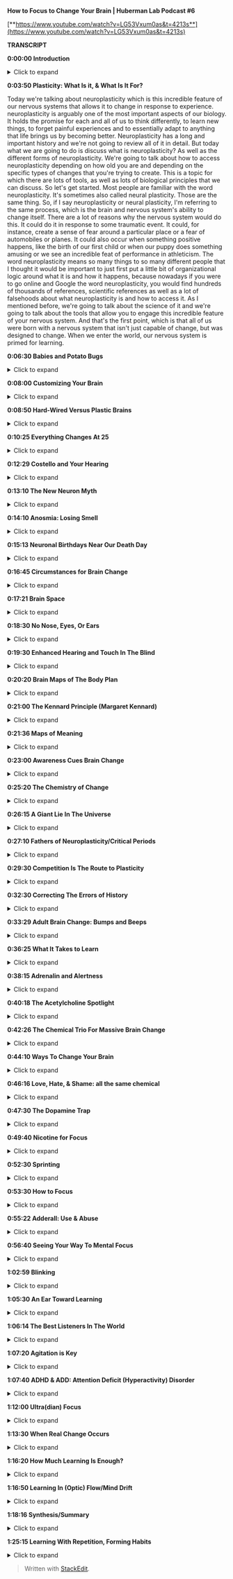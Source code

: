 ﻿**How to Focus to Change Your Brain | Huberman Lab Podcast #6**

[**https://www.youtube.com/watch?v=LG53Vxum0as&t=4213s**](https://www.youtube.com/watch?v=LG53Vxum0as&t=4213s)

**TRANSCRIPT**

**0:00:00  Introduction**
<details>
  <summary>Click to expand</summary>
Welcome to the Huberman Lab Podcast where we discuss science and science-based tools for everyday life. [upbeat music] My name is Andrew Huberman and I'm a professor of Neurobiology and Ophthalmology at Stanford school of medicine. This podcast is separate from my teaching and research roles at Stanford. It is however, part of my desire and effort to bring zero cost to consumer information about science and science related tools to the general public. In keeping with that theme. I want to thank the first sponsor of today's podcast.

Our first sponsor is InsideTracker. InsideTracker is a personalized nutrition platform that analyzes blood factors and DNA related factors that helps you develop a personalized health plan. Many important factors related to our health and wellbeing can only be measured by a blood sample and by a DNA sample. I've been getting my blood work done for many years now. And I use InsideTracker because InsideTracker makes it very easy to not only get the blood work done, someone can come to your house or you can go to a clinic for instance but also to interpret the data that you get. Oftentimes when we get blood work done there are all these numbers and all these levels of different hormones and metabolic factors and so forth. But one doesn't know what to do with that information InsideTracker has a terrific dashboard platform where you go online and it makes analyzing all that easy. And it also provides some very simple and straightforward directives in terms of exercise, nutrition and other lifestyle factors that can help guide your health and improve your health. If you'd like to try InsideTracker, you can go to insidetracker.com/huberman and use the code "Huberman" at checkout to get 25% off your order.

Today's episode is also brought to us by Headspace. Headspace is a meditation app that makes meditating easy. I've been meditating on and off for about three decades now. And typically it's been more off than on. I think like a lot of people I find it hard to stick with a meditation practice. A few years ago, I started using the Headspace app. And when I did that, I found that I was meditating really consistently. First of all, the meditations in Headspace are backed by quality scientific peer reviewed studies. Second of all the meditations allow the meditation to be kind of easy and fun to access. I started first using them when I would travel because on JetBlue flights, which was the airline I was using the meditations are offered as an alternative to watching a TV or a movie. And I found that I would arrive feeling much more refreshed than had I just sort of zoned out on the TV the whole time, or even if I had slept. And I'll continue to use Headspace regularly pretty much every day for a short meditation. And I personally derive tremendous benefits from it. If you'd like to try Headspace you can go to headspace.com/specialoffer and they'll give you one month of all the meditations that they have available completely free. That's the best offer available right now from Headspace. So you can go to headspace.com/specialoffer and you'll get one month completely free all the meditations they have.

The third sponsor of today's podcast is Madefor. Madefor as a behavioral science company that is a subscription model in which you engage in specific activities each month for 10 months in order to bring about positive behavioral change and growth mindset. The company was founded by former Navy seal Patrick Dossett as well as Toms founder Blake Mycoskie. I'm the lead advisor of the scientific advisory board at Madefor and some of the other members of the advisory board include the head of the chronobiology unit at the national institute of health as well as psychiatrists from Harvard, UC Irvine and many other individuals who are serious about science and helped develop the Madefor program. If you want to try Madefor, you can go to getmadefor.com and if you enter "Huberman" at checkout you'll get 15% off the program.
</details>

**0:03:50 Plasticity: What Is it, & What Is It For?**

Today we're talking about neuroplasticity which is this incredible feature of our nervous systems that allows it to change in response to experience. neuroplasticity is arguably one of the most important aspects of our biology. It holds the promise for each and all of us to think differently, to learn new things, to forget painful experiences and to essentially adapt to anything that life brings us by becoming better. Neuroplasticity has a long and important history and we're not going to review all of it in detail. But today what we are going to do is discuss what is neuroplasticity? As well as the different forms of neuroplasticity. We're going to talk about how to access neuroplasticity depending on how old you are and depending on the specific types of changes that you're trying to create. This is a topic for which there are lots of tools, as well as lots of biological principles that we can discuss. So let's get started. Most people are familiar with the word neuroplasticity. It's sometimes also called neural plasticity. Those are the same thing. So, if I say neuroplasticity or neural plasticity, I'm referring to the same process, which is the brain and nervous system's ability to change itself. There are a lot of reasons why the nervous system would do this. It could do it in response to some traumatic event. It could, for instance, create a sense of fear around a particular place or a fear of automobiles or planes. It could also occur when something positive happens, like the birth of our first child or when our puppy does something amusing or we see an incredible feat of performance in athleticism. The word neuroplasticity means so many things to so many different people that I thought it would be important to just first put a little bit of organizational logic around what it is and how it happens, because nowadays if you were to go online and Google the word neuroplasticity, you would find hundreds of thousands of references, scientific references as well as a lot of falsehoods about what neuroplasticity is and how to access it. As I mentioned before, we're going to talk about the science of it and we're going to talk about the tools that allow you to engage this incredible feature of your nervous system. And that's the first point, which is that all of us were born with a nervous system that isn't just capable of change, but was designed to change. When we enter the world, our nervous system is primed for learning.
</details>

**0:06:30 Babies and Potato Bugs**
<details>
  <summary>Click to expand</summary>
The brain and nervous system of a baby is wired very crudely. The connections are not precise. And we can see evidence of that in the fact that babies are kind of flopping, they're like a little potato bug with limbs. They can't really do much in terms of coordinated movement. They certainly can't speak and they can't really do anything with precision. And that's because we come into this world overconnected. We have essentially wires, those wires have names like axons and dendrites. Those are the different parts of the neurons discussed in episode one, but those little parts and those wires and connections are everywhere. Imagine a bunch of roads that are all connected to one another in kind of a mess, but there are no highways. They're all just small roads. That's essentially what the young nervous system is like. And then as we mature, as we go from day one of life to 10 years old, 20 years old, 30 years old, what happens is particular connections get reinforced and stronger and other connections are lost. So that's the first important principle that I want everyone to understand, which is that developmental plasticity, the neuroplasticity that occurs from the time we're born until about age 25 is mainly a process of removing connections that don't serve our goals well.
</details>

**0:08:00 Customizing Your Brain**
<details>
  <summary>Click to expand</summary>
Now, of course, certain events happen during that birth to 25 period in which positive events and negative events are really stamped down into our nervous system in a very dramatic fashion, by what we call one-trial learning. We experience something once and then our nervous system is forever changed by that experience. Unless of course, we go through some work to undo that experience. So, I want you to imagine in your mind that when you were brought into this world, you were essentially a widely connected web of connections that was really poor at doing any one thing. And that through your experience, what you were exposed to by your parents or rather caretakers, through your social interactions, through your thoughts, through the languages that you learn, through the places you traveled or didn't travel, your nervous system became customized to your unique experience. Now, that's true for certain parts of your brain that are involved in what we call representations of the outside world. A lot of your brain is designed to represent the visual world or represent the auditory world or represent the gallery of smells that are possible in the world.
</details>

**0:08:50 Hard-Wired Versus Plastic Brains**
<details>
  <summary>Click to expand</summary>
However, there are aspects of your nervous system that were designed not to be plastic. They were wired so that plasticity or changes in those circuits is very unlikely. Those circuits include things like, the ones that control your heartbeat, the ones that control your breathing, the ones that control your digestion, And thank goodness that those circuits were set up that way because you want those circuits to be extremely reliable. You never want to have to think about whether or not your heart will beat or whether or not you will continue breathing or whether or not you'll be able to digest your food. So many nervous system features like digestion and breathing and heart rate are hard to change. Other aspects of our nervous system are actually quite easy to change. And one of the great gifts of childhood, adolescence and young adulthood, is that we can learn through almost passive experience. We don't have to focus that hard in order to learn new things. In fact, children go from being able to speak no language whatsoever to being able to speak many many words and comprise sentences including words they've never heard before which is remarkable. It means that the portions of the brain involved in speech and language are actually primed to learn and create new combinations. What this tells us is that the young brain is a plasticity machine.
</details>

**0:10:25 Everything Changes At 25**
<details>
  <summary>Click to expand</summary>
But then right about age 25 plus or minus a year or two, everything changes. After age 25 or so, in order to get changes in our nervous system, we have to engage in a completely different set of processes in order to get those changes to occur and for them more importantly to stick around. And this is something that I think is vastly overlooked in the popular culture discussion about neuroplasticity. People always talk about fire together, wire together. Fire together wire together is true. It is the statement of my colleague at Stanford, Carla Shatz and it's an absolute truth about the way that the nervous system wires up early in development. But, fire together wire together doesn't apply in the same way after age 25. And so we have these little memes and these little quotes that, you know circulate on the internet like fire together, wire together or there's a famous quote from the greatest neurobiologist of all time, Ramón y Cajal. I think it goes something like, you know should somebody wish to change their nervous system they could be the sculptor of their nervous system in any way they want, something like that. And that sounds great. I mean, who wouldn't want to change their nervous system any way they want, but what's lost in those statements is how to actually accomplish that. And we're going to cover that today but please understand that early in development your nervous system is connected very broadly in ways that make it very hard to do anything well. From birth until about age 25 those connections get refined mainly through the removal of connections that don't serve us and the incredible strengthening of connections that relate to either powerful experiences or that allow us to do things like walk and talk and do math, et cetera. And then after age 25, if we want to change those connections, those super highways of connectivity, we have to engage in some very specific processes. And those processes, as we'll soon learn are gated. Meaning you can't just decide to change your brain. You actually have to go through a series of steps to change your internal state in ways that will allow you to change your brain.
</details>

**0:12:29 Costello and Your Hearing**
<details>
  <summary>Click to expand</summary>
I just want to acknowledge that Costello is snoring particularly loud today. Some of you seem very keen at picking up on his snoring, others of you can't hear his snoring. It's very low rumbling sound and whether or not you can or you can't probably relates to the sensitivity of your hearing. We're actually going to talk about perfect pitch today and range of auditory detection. And so if you can hear Costello's snoring enjoy, if you can't, enjoy. I want to talk about how the nervous system changes. What are these changes?
</details>

**0:13:10 The New Neuron Myth**
<details>
  <summary>Click to expand</summary>
Many of us have been captivated by the stories in the popular press about the addition of new neurons. This idea, oh, if you go running or you exercise, your brain actually makes new neurons. Well, I'm going to give you the bad news first which is that, after puberty, so after about age 14 or 15, the human brain and nervous system adds very few if any new neurons. The idea that new neurons could be added to the brain is one that has a rich history in experimental science. It's clear that in rodents and in some non-human primates new neurons, a process called neurogenesis, can occur in areas of the brain, such as the olfactory bulb, which is of course involved in smell as well as a region of our hippocampus, a center of the brain involved in memory called the dentate gyrus of the hippocampus. And there is strong evidence that new neurons can be added to those structures throughout the lifespan. In humans, the evidence is a little bit more controversial. It's clear that we can add new neurons to our olfactory bulb.
</details>

**0:14:10 Anosmia: Losing Smell**
<details>
  <summary>Click to expand</summary>
In fact, if any of you have ever had the unfortunate experience of being hit on the head too hard, the wires called axons from those olfactory neurons that live in your nose can get sheared off because they have to pass through a bony plate called the cribriform plate. And the cribriform plate can shear those axons and people can become what's called anosmic, they won't be able to smell. But over time, those neurons unlike most all central nervous system neurons can grow those connections back and even reestablish new neurons being added to the olfactory bulb. They come from elsewhere deep in the brain and they migrate through a pathway called the rostral migratory stream. You can Google these words and look up some of the descriptions of this if you'd like to learn more. So indeed there is some evidence that the neurons responsible for smell can be replaced throughout the lifespan. Certainly, in very young individuals from birth till about age 15 or so. Whether or not they're new neurons added to the hippocampus, the memory center of the human brain isn't clear.
</details>

**0:15:13 Neuronal Birthdays Near Our Death Day**
<details>
  <summary>Click to expand</summary>
Many years ago, Rusty Gage's lab at the Salk Institute did a really important study looking at terminally ill cancer patients and injecting them with a label, a dye that is incorporated only into new neurons. And after these patients died, their brains were harvested. The brains were looked at and there were new neurons there, there was evidence for new neurons. Those results I think stand over time but what was not really discussed in the popular press discussion around those papers was that it was very few cells that were being added. And a number of papers have come along over the years mainly from labs at UCSF, although from others as well, showing that if there are new neurons added to the adult brain, it's an infinitesimally small number of new neurons. So that's the depressing part, we don't get new neurons. After we're born, we pretty much have the neurons that we're going to use our entire life. And yes, as we get older and we start to lose certain functions in our brain, we lose neurons. But all is not lost, so to speak, because there are other ways in which neurocircuits can create new connections and add new functions including new memory, new abilities and new cognitive functions. And those are mainly through the process of making certain connections, which of course are those things we call synapses, between neurons making those connections stronger. So they're more reliable, they're more likely to engage as well as removing connections. And the removal of connections is vital to say moving through a grieving process or removing the emotional load of a traumatic experience.
</details>

**0:16:45 Circumstances for Brain Change**
<details>
  <summary>Click to expand</summary>
So even though we can't add new neurons throughout our lifespan, at least not in very great numbers, it's clear that we can change our nervous system, that the nervous system is available for change, that if we create the right set of circumstances in our brain, chemical circumstances, and if we create the right environmental circumstances around us, our nervous system will shift into a mode in which change isn't just possible but it's probable.
</details>

**0:17:21 Brain Space**
<details>
  <summary>Click to expand</summary>
As I mentioned before, the hallmark of the child nervous system is change, it wants to change. The whole thing, everything from the chemicals that are sloshing around in there to the fact that there's a lot of space between the neurons. A lot of people don't know this, but early in development there's a lot of space between the neurons. And so the neurons can literally move around and sample different connections very easily removing some and keeping others. As we get older, the so-called extracellular space is actually filled up by things called extracellular matrix and glial cells. Glial means glue. Those cells are involved in a bunch of different processes but they start to fill in all the space kind of like pouring concrete between rocks. And when that happens, it becomes much harder to change the connections that are there.
</details>

**0:18:30 No Nose, Eyes, Or Ears**
<details>
  <summary>Click to expand</summary>
One of the ways in which we can all get plasticity at any stage throughout the lifespan is through deficits and impairments in what we call our sensory apparati, our eyes, our ears, our nose, our mouth, and there are some very dramatic and somewhat tragic examples of people, for instance who have genetic mutations where they're born without a nose and without any olfactory structures in the brain so they cannot smell. In that case areas of the brain that normally would represent smell become overtaken by areas of the brain involved in other things like touch and hearing and sight. In individuals that are blind from birth, the so-called occipital cortex, the visual cortex in the back, becomes overtaken by hearing. The neurons there will start to respond to sounds as well as braille touch. And actually there's a one particularly tragic incident where a woman who was blind since birth and because of neuroimaging studies, we knew her visual cortex was no longer visual, it was responsible for braille reading and for hearing, she had a stroke that actually took out most of the function of her visual cortex. So then she was blind, she couldn't braille read or hear. She did recover some aspect of function. Now, most people they don't end up in that highly unfortunate situation.
</details>

**0:19:30 Enhanced Hearing and Touch In The Blind**
<details>
  <summary>Click to expand</summary>
And what we know is that for instance, blind people who use their visual cortex for braille reading and for hearing, have much better auditory acuity and touch acuity. Meaning they can sense things with their fingers and they can sense things with their hearing that typical sighted folks wouldn't be able to. In fact, you will find a much greater incidence of perfect pitch in people that are blind. And that tells us that the brain and in particular this area we call the neocortex, which is the outer part, is really designed to be a map of our own individual experience. So these, what I call experiments of impairment or loss where somebody is blind from birth or deaf from birth or maybe has a limb development impairment where they have a stump instead of an entire limb with a functioning hand, their brain will represent the body plan that they have, not some other body plan.
</details>

**0:20:20 Brain Maps of The Body Plan**
<details>
  <summary>Click to expand</summary>
But the beauty of the situation is that the real estate up in the skull, that neocortex, the essence of it is to be a customized map of experience. Now, it is true however, that if let's say I were to be blind when I'm 50, I'm 45 right now, I've always been sighted. If I was blind at 50, I'll probably have less opportunity to use my formerly visual cortex for things like braille reading and hearing because my brain has changed, it's just not the same brain I had when I was a baby.
</details>

**0:21:00 The Kennard Principle (Margaret Kennard)**
<details>
  <summary>Click to expand</summary>
So there's actually a principle of biology, not many people know this, it's actually a principle neurology which is called the Kennard principle, which says, if you're going to have a brain injury, you want to have it early in life. And of course better to not have a brain injury at all but if you're going to have it you want to have it early in life. And this is based on a tremendous number of experiments examining the amount of recovery and the rate of recovery in humans that had lesions to their brain either early in life or later in life. So the Kennard Principle says better to have injuries early in life. Now, that's reassuring for the young folks, it's not so reassuring for the older folks. But there are aspects of neuroplasticity that have nothing to do with impairments.
</details>

**0:21:36  Maps of Meaning**
<details>
  <summary>Click to expand</summary>
I mean earlier I said we're all walking around with this map, this representation of the world around us so we can see edges, we can see colors, except for folks that are color blind of course, and we also have a map of emotional experience. We have a map of whether or not certain people are trustworthy, certain people aren't trustworthy. A few years ago I was at a course and a woman came up to me and she said, you know, I wasn't teaching the course, I was in the course and she said, "I just have to tell you that every time you speak, it really stresses me out." And I said, "Well I've heard that before but do you want to be more specific?" And she said, "Yeah, your tone of voice reminds me of somebody that I had a really terrible experience with." I said, "Well, okay, well, I can't change my voice but I really appreciate that you acknowledge that and it also will help explain why you seem to cringe every time I speak", which I hadn't noticed until then but after that I did notice. She had a very immediate and kind of visceral response to my speech, perhaps some of you are having that right now. But in any event, over the period of this two-week course, she would come back every once in a while and say, "You know what I think, just by telling you that your voice was really difficult for me to listen to, it's actually becoming more tolerable to me." And by the end we actually became pretty good friends and we're still in touch. And so what this says is that the recognition of something whether or not that's an emotional thing or a desire to learn something else is actually the first step in neuroplasticity. And that's because our nervous system has two broad sets of functions. Some of those functions are reflexive. Things like our breathing, our heart rate, our obvious ones, but other aspects are reflexive like our ability to walk. If I get up out of this chair and walk out of the door, I don't think about each step that I'm taking and that's because I learned how to walk during development.
</details>

**0:23:00 Awareness Cues Brain Change**
<details>
  <summary>Click to expand</summary>
But when we decide that we're going to shift some sort of behavior or some reaction or some new piece of information that we want to learn, it's something that we want to bring into our consciousness, that awareness is a remarkable thing because it cues the brain and the rest of the nervous system that when we engage in those reflexive actions going forward, that those reflexive actions are no longer fated to be reflexive. Now if this sounds a little bit abstract, we're going to talk about protocols for how to do this. But the first step in neuroplasticity is recognizing that you want to change something and you should immediately say, well, kids don't go into school and say, oh, I want to learn language or I want to learn social interactions, and that's the beauty of childhood. The whole brain has this switch flipped that is making change possible but after that we have to be deliberate. We have to know what it is exactly that we want to change. Or if we don't know exactly what it is that we want to change, we at least have to know that we want to change something about some specific experience. In this case, I believe that she came and told me that my voice was really awful for her to listen to not to make me feel bad or for any other reason except that she wanted it to not be the case. And she knew I wasn't going to stop talking. So she decided to call it to her consciousness and mine as well. So that's important. If you want to learn something or you want to change your nervous system in any way, whether or not it's because of some impairment or because of something that you want to acquire, a cognitive skill, a motor skill, an emotional skill, the first thing is recognizing what that thing is. And that often can be the hardest thing to identify but the brain has the self recognition mechanisms and those self recognition mechanisms are not vague, spiritual or mystical or even psychological concepts. They are neurochemicals.
</details>

**0:25:20 The Chemistry of Change**
<details>
  <summary>Click to expand</summary>
We're going to talk next about the neurochemicals that stamp down particular behaviors and thoughts and emotional patterns and tell the rest of the nervous system, this is something to pay attention to because this is in the direction of the change that I want to make. So I'll repeat that, there are specific chemicals that when we are consciously aware of a change we want to make or even just that we want to make some change, chemicals are released in the brain that allow us the opportunity to make those changes. Now, there are specific protocols that science tells us We have to follow if we want those changes to occur. But that self-recognition is not a kind of murky concept. What it is is it's our fore brain, in particular our prefrontal cortex, signaling the rest of our nervous system that something that we're about to do, hear, feel or experience is worth paying attention to.
</details>

**0:26:15 A Giant Lie In The Universe**
<details>
  <summary>Click to expand</summary>
So we'll pause there and then I'm going to move forward. One of the biggest lies in the universe that seems quite prominent right now is that every experience you have changes your brain. People love to say this. They love to say, your brain is going to be different after this lecture or that your brain is going to be different after today's class than it was two days ago. And that's absolutely not true. The nervous system doesn't just change because you experienced something unless you're a very young child. The nervous system changes when certain neurochemicals are released and allow whatever neurons are active in the period in which those chemicals are swimming around, to strengthen or weaken the connections of those neurons. Now, this is best illustrated through a little bit of scientific history. The whole basis of neuroplasticity is essentially ascribed to two individuals, although there were a lot more people that were involved in this work.
</details>

**0:27:10  Fathers of Neuroplasticity/Critical Periods**
<details>
  <summary>Click to expand</summary>
Those two individuals go by the name David Hubel and Torsten Wiesel. David Hubel and Torsten Wiesel started off at Johns Hopkins, moved to Harvard medical school. And in the seventies and eighties, they did a series of experiments, recording electrical activity in the brain. They were in the visual cortex, meaning they put the electrodes in the visual cortex, and they were exploring how vision works and how the visual brain organizes all the features of the visual world to give us these incredible things We call visual perceptions. But Hubel was a physician. And he was very interested in what happens when for instance, a child comes into the world and they have a cataract, the lens of their eye, isn't clear but it's opaque. Or when a kid has a lazy eye or the eyes have what's called strabismus, which is when the eyes either deviate outward or inward. These are very common things of childhood, especially in particular areas of the world. And what David and Torsten did is they figured out that there was a critical period in which if clear vision did not occur, the visual brain would completely rewire itself, basically to represent whatever bit of visual information was coming in. So they did these experiments to kind of simulate a droopy eye or a deviating eye where they would close one eyelid and then what they found is that the visual brain would respond entirely to the open eye. There was sort of a takeover of the visual brain representing the open eye. Many experiments in many different sensory systems followed up on this. There are beautiful experiments for instance, from Gregg Recanzone's lab up at UC Davis and Mike Merzenich's lab at UCSF showing that for instance if two fingers were taped together early in development, so they weren't moving independently, the representation of those two fingers would become fused in the brain so that the person couldn't actually distinguish the movements and the sensations of the two fingers separately, pretty remarkable. All of this is to say that David and Torsten's work, for which they won a noble prize, they shared it with Rogers Barry, their work showed that the brain is in fact a customized map of the outside world, we said that already. But that what it's doing is it's measuring the amount of activity for a given part of our body, one eye or the other, or our fingers, this finger or that finger and all of those inputs are competing for space in the brain.
</details>

**0:29:30 Competition Is The Route to Plasticity**
<details>
  <summary>Click to expand</summary>
Now this is fundamentally important because what it means is that if we are to change our nervous system in adulthood, we need to think about not just what we're trying to get, but what we're trying to give up. We can't actually add new connections without removing something else. And that might seem like kind of a stinger but it actually turns out to be a great advantage. One of the key experiments that David and Torsten did was an experiment where they closed both eyes, where they essentially removed all visual input early in development. Now this is slightly different than blindness because it was transient, it was only for a short period of time. But what they found is when they did that there was no change. However, if they would close just one eye there was a huge change. So when people tell you, oh at the end of today's lecture, or at the end of something your brain is going to be completely different, that's simply not true. If you're older than 25 your brain will not change unless there's a selective shift in your attention or a selective shift in your experience that tells the brain it's time to change. And those changes occur through the ways I talked about before strengthening and weakening of particular connections, they have names like long-term potentiation, long-term depression, which has nothing to do with emotional depression by the way, spike-timing-dependent plasticity. I threw out those names not to confuse you, but for those of you that would like more in-depth exploration of those, please you can go google those and look them up, there are great Wikipedia pages for them and you can go down the paper trail. I might even touch on them on some subsequent episodes. But the important thing to understand is that if we want something to change, we really need to bring an immense amount of attention to whatever it is that we want to change. This is very much linked to the statement I made earlier about, it all starts with an awareness. Now, why is that attention important? Well, David and Torsten won their Nobel prize and they certainly deserved it. They probably deserved two because they also figured out how vision works. And I might be biased 'cause they're my scientific great-grandparents but I think everybody in the field of Neuroscience agrees that Hubel and Wiesel, as they're called H&W for those in the game, absolutely deserved a Nobel prize for their work because they really unveiled the mechanisms of brain change of plasticity. David passed away a few years ago, Torsten is still alive, he's in his late 90s, he's still at the Rockefeller university. He's sharp as a tack. He still jogs several miles a day. He's really into art and a number of other things. He's also a super nice guy. Hubel was a really nice guy as well, also he was a great Frisbee player I discovered 'cause he beat me in a game of ultimate when he was like 80, which still, it has me a little bit irked. But anyway, Hubel and Wiesel did an amazing thing for science that will forever change the way that we think about the brain.
</details>

**0:32:30 Correcting The Errors of History**
<details>
  <summary>Click to expand</summary>
However, they were quite wrong about this critical period thing. The critical period was this idea that if you were to deprive the nervous system of an input, say closing one eye early in development and the rest of the visual cortex is taken over by the representation of the open eye, that you could never change that unless you intervened early. And this actually formed the basis for why a kid that has a lazy eye or a cataract why, even though there's some issues with anesthesia in young children, why now we know that you want to get in there early and fix the cataract or fix the strabismus it's what ophthalmologists do. However, their idea that you had to do it early or else there was no opportunity to rescue the nervous system deficit later on turned out wasn't entirely true. In the early 90s, a graduate student by the name of Gregg Recanzone was in the laboratory of a guy named Mike Merzenich at UCSF.
</details>

**0:33:29 Adult Brain Change: Bumps and Beeps**
<details>
  <summary>Click to expand</summary>
And they set out to test this idea that if one wants to change their brain, they need to do it early in life because the adult brain simply isn't plastic it's not available for these changes. And they did a series of absolutely beautiful experiments, by now I think we can say proving that the adult brain can change provided certain conditions are met. Now, the experiments they did are tough. They were tough on the experimenter and they were tough on the subject. I'll just describe one. Let's say you were a subject in one of their experiments. You would come into the lab and you'd sit down at a table and they would record from or image your brain and look at the representation of your fingers the digits as we call them. And there would be a spinning drum, literally a like a stone drum in front of your metal drum that had little bumps. Some of the bumps were spaced close together, some of them were spaced far apart. And they would do these experiments where they would expect their subjects to press a lever whenever for instance, the bumps got closer together or further apart and these were very subtle differences. So in order to do this you really have to pay attention to the distance between the bumps and these were not braille readers or anyone skilled in doing these kinds of experiments. What they found was that as people paid more and more attention to the distance between these bumps and they would signal when there was a change by pressing a lever, as they did that there was very rapid changes plasticity in the representation of the fingers. And it could go in either direction. You could get people very good at detecting the distance between bumps, that the distance was getting smaller or that the distance was getting greater. So people could get very good at these tasks that you're kind of hard to imagine how they would translate to the real world for a non braille reader. But what it told us is that these maps of touch were very much available for plasticity. And these were fully adult subjects. They're not taking any specific drugs. They don't have any impairments that we're aware of. And what it showed, what it proved is that the adult brain is very plastic. And they did some beautiful control experiments that are important for everyone to understand which is that sometimes they would bring people in and they would have them touch these bumps on this spinning drum but they would have the person pay attention to an auditory cue. Every time a tone would go off, or there was a shift in the pitch of that tone, they would have to signal that. So the subject thought they were doing something related to touch and hearing and all that showed was that it wasn't just the mere action of touching these bumps. They had to pay attention to the bumps themselves. If they were placing their attention on the auditory cue on the tone, well then there was plasticity in the auditory portion of the brain but not on the touch portion of the brain. And this really spits in the face of this thing that you hear so often which is every experience that you have is going to change the way your brain works. Absolutely not.
</details>

**0:36:25 What It Takes to Learn**
<details>
  <summary>Click to expand</summary>
The experiences that you pay super careful attention to are what open up plasticity and it opens up plasticity to that specific experience. So the question then is why? And Merzenich and his graduate students and postdocs went on to address this question of why. And it turns out the answer is a very straightforward neurochemical answer. And inside of that answer is the opportunity for any of us to change our brain at any point throughout our lifespan, essentially for anything that we want to learn, that could be subtracting an emotion from an experience we've had, it could be building a greater range of emotion, it could be learning new information like learning a new language. It could be learning new motor skill, like dance or sport or it could be some combination of cognitive motor. So for instance, an air traffic controller has to do a lot with their mind in addition to a lot with their hands. So it's not just cognitive, it's not just motor but combined. So we're going to talk about what that chemical is but to just give you an important hint, that chemical is the same chemical of stress. This is not a discussion about stress per se. In a future podcast episode, we'll talk all about stress and tools to deal with stress, something my lab works on quite extensively. And it's a topic that I enjoy discussing. But this is a topic about brain change. And what I just told you is that in order to change the brain you have to pay careful attention. And the immediate question should be well, why? Well, the answer is that when we pay careful attention there are two neurochemicals, neuromodulators as they're called, that are released from multiple sites in our brain that highlight the neural circuits that stand a chance of changing.
</details>

**0:38:15 Adrenalin and Alertness**
<details>
  <summary>Click to expand</summary>
Now it's not necessarily the case that they're going to change, but it's the first gate that has to open in order for change to occur. And the first neurochemical is epinephrin, also adrenaline. We call it adrenaline when it's released from the adrenal glands above our kidneys, that's in the body, we call it epinephrin in the brain, but they are chemically identical substances. Epinephrin is released from a region in the brainstem called locus coeruleus. Fancy name, you don't need to know it unless you want to. Locus coeruleus sends out these little wires we call axons such that it hoses the entire brain essentially in this neurochemical, epinephrin. Now it's not always hosing the brain with epinephrin. It's only when we are in high states of alertness that this epinephrin is released. But the way this circuit is designed, it's very nonspecific. It's essentially waking up the entire brain and that's because the way that epinephrin works by binding particular receptors is to increase the likelihood that neurons will be active. So no alertness, no neuroplasticity. However, alertness alone is not sufficient. As we would say, it's necessary but not sufficient for neuroplasticity. We know this is true also from the work of Hubel and Wiesel where they looked at brain plasticity in response to certain experiences in subjects that were either awake or asleep. And I hate to break it to you but you cannot just simply listen to things in your sleep and learn those materials. Later I'll talk about how you can do certain things in your sleep that you're unaware of that can enhance learning of things that you were aware of while you were awake. But that is not the same as just listening to some music or listening to a tape while you sleep and expecting it to sink in, so to speak. Epinephrin is released when we pay attention and when we are alert. But the most important thing for getting plasticity is that there'll be epinephrin which equates to alertness, plus the release of this neuromodulator, acetylcholine.
</details>

**0:40:18 The Acetylcholine Spotlight**
<details>
  <summary>Click to expand</summary>
Now acetylcholine is released from two sites in the brain. One is also in the brainstem and it's named different things in different animals, but in humans the most rich site of acetylcholine neurons or neurons that make acetylcholine is the parabigeminal nucleus or the parabrachial region. There are a number of different names of these aggregates of neurons. You don't need to know the names, all you need to know is that you have an area in your brainstem and that area sends wires, these axons up into the area of the brain that filters sensory input. So we have this area of the brain called the thalamus and it is getting bombarded with all sorts of sensory input all the time. Costello snoring off to my right, the lights that are in the room, the presence of my computer to my left, all of that is coming in. But when I pay attention to something like if I really hone in on Costello snoring, I create a cone of attention and what that cone of attention reflects is that acetylcholine is now amplifying the signal of sounds that Costello is making with his snoring and essentially making that signal greater than all the signal around it, what we call signal-to-noise goes up. So those of you with an engineering background will be familiar with signal-to-noise. Those of you who do not have an engineering background, don't worry about it. All it means is that one particular shout in the crowd comes through, Costello's snoring becomes more salient, more apparent relative to everything else going on. Acetylcholine acts as a spotlight but epinephrin for alertness. acetylcholine spotlighting these inputs. Those two things alone are not enough to get plasticity. There needs to be this third component. And the third component is acetylcholine released from an area of the forebrain called nucleus basalis. If you really want to get technical, it's called nucleus basalis of Meynert. For any of you that are buddying physicians or going to medical school, you should know that. If you have acetylcholine released from the brainstem, acetylcholine released from nucleus basalis and epinephrin, you can change your brain.
</details>

**0:42:26 The Chemical Trio For Massive Brain Change**
<details>
  <summary>Click to expand</summary>
And I can say that with confidence because Merzenich and Recanzone as well as other members of the Merzenich lab, Michael Kilgard and others did these incredible experiments where they stimulated the release of acetylcholine from nucleus basalis either with an electrode or with some other methods that we'll talk about. And what they found was when you stimulate these three brain regions, locus coeruleus, the brainstem source of acetylcholine and then the basal forebrain source of acetylcholine. When you have those three things whatever you happen to be listening to, doing or paying attention to immediately in one trial takes over the representation of a particular area of the brain. You essentially get rapid massive learning in one shop. And this has been shown again and again and again in a variety of papers also by a guy named Norman Weinberger from UC Irvine. And it is now considered a fundamental principle of how the nervous system works. So while Hubel and Wiesel talked about critical periods in developmental plasticity, it's very clear from the work of Merzenich and Weinberg and others, that if you get these three things, if you can access these three things of epinephrin, acetylcholine from these two sources, not only will the nervous system change, it has to change. It absolutely will change. And that is the most important thing for people to understand if they want to change their brain. You cannot just passively experience things and repetition can be important, but the way to use repetition to change your brain is fundamentally different. So now let's talk about how we would translate all the scientific information and history into some protocols that you can actually apply, because I think that's what many of you're interested in.
</details>

**0:44:10 Ways To Change Your Brain**
<details>
  <summary>Click to expand</summary>
And I'm willing to bet that most of you are not interested in lowering electrodes into your nucleus basalis and frankly, neither am I. In episode one of the Huberman Lab Podcast, I described the various ways that people can monitor and change their nervous system. Those ways include brain machine interface, pharmacology, behavioral practices, and those behavioral practices of course can include some dos, do this and some don'ts, don't do that, et cetera In thinking about neuroplasticity, I want to have a very frank conversation about what one can do but also acknowledge this untapped capacity that I'm just not hearing about out there, which is one can also combine behavioral practices with pharmacology. One can combine behavioral practices with brain machine interface, and you don't have to do that. In fact, I'm not recommending you do anything in particular. As always, I'll say it again, I'm not a physician, so I don't prescribe anything. I'm a professor, so I profess a lot of things. What you do with your health and your medical care is up to you. You're responsible for your health and wellbeing. So I'm not going to tell you what to do or what to take. I'm going to describe what the literature tells us and suggests about ways to access plasticity. We know we need epinephrin, that means alertness. Most people accomplish this through a cup of coffee and a good night's sleep. So I will say you should master your sleep schedule and you should figure out how much sleep you need in order to achieve alertness when you sit down to learn. All the tools and more science than probably you ever wanted to hear about sleep and how to get better at sleeping and timing your sleep et cetera and naps and all of that is in episodes two, three, four, and five of the Huberman Lab Podcast. So I encourage you to refer to those if your sleep is not where you would like it to be. Your ability to engage in deliberate focused alertness is in direct proportion to how well you are sleeping on a regular basis. I think that's kind of an obvious one. So get your sleep handled.
</details>

**0:46:16 Love, Hate, & Shame: all the same chemical**
<details>
  <summary>Click to expand</summary>
But once that's in place, the question then is how do I access this alertness? Well, there are a number of ways. Some people use some pretty elaborate psychological gymnastics. They will tell people that they're going to do something and create some accountability. That could be really good. Or they'll post a picture of themselves online and they'll commit to learning a certain amount losing, excuse me, a certain amount of weight or something like this. So they can use either shame-based practices to potentially embarrass themselves if they don't follow through. They'll write cheques to organizations that they hate and insist that they'll cash them if they don't actually follow through or they'll do it out of love, you know, they'll decide that they're going to run a marathon or learn a language or something because of somebody they love or they want to devote it to somebody. The truth is that from the standpoint of epinephrin and getting alert and activated, it doesn't really matter. Epinephrin is a chemical and your brain does not distinguish between doing things out of love or hate, anger or fear. It really doesn't, all of those promote autonomic arousal and the release of epinephrin. So I think for most people if you're feeling not motivated to make these changes the key thing is to identify not just one but probably at kit of reasons, several reasons as to why you would want to make this particular change and being drawn toward a particular goal that you're excited about can be one, also being motivated to not be completely afraid, ashamed, or humiliated for not following through on a goal is another.
 </details>

**0:47:30 The Dopamine Trap**
<details>
  <summary>Click to expand</summary>
I just want to briefly mention one little aside there because I've got a friend who's a physician, he's a cardiologist who has a really interesting theory. This is just theory, but I think it will resonate with a lot of people, which is that, you've all heard of this molecule dopamine that gives us the sense of reward when we accomplish something. Well, we also want to be able to access dopamine while we're working towards things, enjoy the process as they say, 'cause it has all sorts of positive effects gives us energy, et cetera. With my friend, what he says is, you know, there's many many instances where someone will come to him and say, "You know what, I'm going to write a book." And he says, "Oh, that's great. I'm sure the book's going to be terrific and you really should write a book." And then they never go do it. And his theory is, if you get so much dopamine from the reward of people saying, Oh yeah, you're absolutely going to be able to do that, you might not actually go after the reward of the accomplishment itself. So be aware these positive reinforcements also. I'm not saying people should flagellate themselves to the point of victory in whatever they're pursuing, but motivation is a tricky one. So I suggest that everyone asks themselves what is it that I want to accomplish? And what is it that's driving me to accomplish this and come up with two or three things. Fear-based perhaps, love-based perhaps or perhaps several of those in order to ensure alertness, energy and attention for the task. And that brings us to the attention part. Now it's one thing to have an electrode embedded into your brain and increase the amount of acetylcholine. It's another to exist in the real world outside the laboratory and have trouble focusing. Having trouble bringing your attention to a particular location in space for a particular event. And there's a lot of discussion nowadays about smartphones and devices creating a sort of attention deficit, almost at a clinical level for many people, including adults. I think that's largely true. And what it means, however, is that we all are responsible for learning how to create depth of focus. There are some important Neuroscience principles to get depth of focus.
</details>

**0:49:40 Nicotine for Focus**
<details>
  <summary>Click to expand</summary>
I want to briefly talk about the pharmacology first because I always get asked about this. People say, "What can I take to increase my levels of acetylcholine?" Well, there are things you can take. Nicotine is called nicotine because acetylcholine binds to the nicotinic receptor. There are two kinds of acetylcholine receptors, muscarinic and nicotinic, but the nicotinic ones are involved in attention and alertness. I have colleagues, these are not my, you know kind of like bro, science buddies, I have those friends too, this is a Nobel prize winning colleague who chews Nicorette while he works. He used to be a smoker. He quit smoking because of fear of lung cancer, seemed like a smart choice, but he missed the level of focus that he could bring to his work. This is somebody who has had very long career. And if you ever meet with him, unfortunately I can't name him. If you ever meet with him what you realize is he chews about five pieces of Nicorette an hour, which I am not suggesting people do. But when I asked him, "Why are you doing this?" He said, "Well, increases my alertness and focus." And also his theory and I want to really underscore that it's theory not scientifically supported yet, is that it offsets Parkinson's and Alzheimer's. It is true that nucleus basalis is the primary site of degeneration in the brain, in people that have dementia and Parkinson's and it's what leads to a lot of their inability to focus their attention, not just deficits and plasticity. So he might be onto something. Now I've tried chewing Nicorette, it makes me super jittery. I don't like it because I can't focus very well. It kind of takes me too far up the level of autonomic arousal. I've got friends that dip Nicorette all day, some of whom are scientists, writers and artists and musicians are familiar with the effects of nicotine from the era where a lot of people smoked and fortunately fewer people smoke now. So if you're interested in the pharmacology, there are supplements and things that can increase cholinergic transmission in the brain. I'm not suggesting you do this but if you're going to go down that route, you want to be very careful how much you rely on those all the time. Because the essence of plasticity is to create a window of attention and focus that's distinct from the rest of your day. That's what's going to create a mark in your brain and the potential for plasticity. Things that increase acetylcholine, besides nicotine or Nicorette, the nicotine could come from a variety of sources or things like alpha-GPC or choline. There are a number of these things. I would encourage you to go to examine.com, the website and just put in acetylcholine and it will give you a list of supplements as well as some of the dangers of these supplements that are associated with cholinergic transmission. But I would be remiss and I would be lying if I didn't say that there are a lot of people out there who are using cholinergic drugs in order to increase their level of focus.
</details>

**0:52:30 Sprinting**
<details>
  <summary>Click to expand</summary>
And since we're coming up on the Olympics, I don't want to get anyone in trouble but I'm well aware that the fact that the sprinters are really into cholinergic drugs because not only is acetylcholine important for the focus that allows them to hear the gun and be first out the blocks on the sprints. That's a lot of where the race is won, hearing that gun and being the quickest on reaction time. So they take cholinergic agents for that as well as acetylcholine is the molecule that controls nerve to muscle contraction. So your speed of reflexes is actually controlled by this nicotinic transmission as well. So lots to think about in terms of acetylcholine in sport and mental acuity, not just plasticity. Now for most of you, you probably don't want to chew Nicorette, definitely don't want to smoke cigarettes or take supplements for increasing acetylcholine. So what are some ways that you can increase acetylcholine? And there, it's going to sound like a bit of a circular argument but you to increase focus. How do you increase focus?
</details>

**0:53:30 How to Focus**
<details>
  <summary>Click to expand</summary>
You know, people are so familiar with sitting down, reading a couple pages of a book and realizing that none of it sunk in or talking to someone and seeing their mouth move, maybe even nodding your head subconsciously and none of it sinks in. This can be very damaging for school, work performance and relationships as many of you know. Costello incidentally never seems to pay attention to anything I say while looking directly at me, which contradicts what I'm about to say, which is that the best way to get better at focusing is to use the mechanisms of focus that you were born with. And the key principle here is that mental focus follows visual focus. We are all familiar with the fact that our visual system can be unfocused, blurry or jumping around or we can be very laser focused on one location in space. What's interesting and vitally important to understanding how to access neuroplasticity is that you can use your visual focus and you can increase your visual focus as a way of increasing your mental focus abilities more broadly. So I'm going to explain how to do that. Plasticity starts with alertness. And as I mentioned before, that alertness can come from a sense of love, a sense of joy, a sense of fear, doesn't matter. There are pharmacologic ways to access alertness too. The most common one is of course caffeine which if you watch the sleep episodes, you know reduces this molecule that makes us sleepy called adenosine. I drink plenty of caffeine. I'm a heavy user of caffeine. I don't think abuser of caffeine. I think in reasonable amounts provided we can still fall asleep at night, caffeine can be a relatively safe way to increase epinephrin.
</details>

**0:55:22 Adderall: Use & Abuse**
<details>
  <summary>Click to expand</summary>
Now, many people are now also using Adderall. Adderall chemically looks a lot like amphetamine and basically it is amphetamine. It will increase epinephrin release from locus coeruleus, it will wake up the brain and that's why a lot of people rely on it. It does have a heavy basis for use in certain clinical syndromes prescribed such as attention deficit. However, it also has a high probability of abuse especially in those who are not prescribed it. Adderall will not increase focus, it increases alertness. It does not touch the acetylcholine system. And if those of you that are taking Adderall say, "Well, it really increases my focus overall", that's probably because your autonomic nervous system is just veering towards what we call parasympathetic. You're really just very sleepy and so it's bringing your levels of alertness up. As I mentioned, Adderall is very problematic for a number of people as it can be habit forming. Learning on Adderall does not always translate to high-performance off or on Adderall at later times. And the Adderall discussion is a broader one that perhaps we should have with a psychiatrist in the room at some point because it is a very widely abused drug at this point in time. The acetylcholine system and the focus that it brings is available as I mentioned through pharmacology, but also through these behavioral practices.
</details>

**0:56:40 Seeing Your Way To Mental Focus**
<details>
  <summary>Click to expand</summary>
And the behavioral practices that are anchored in visual focus are going to be the ones that are going to allow you to develop great depth and duration of focus. So let's think about visual focus for a second. When we focus on something visually, we have two options. We can either look at a very small region of space with a lot of detail and a lot of precision or we can dilate our gaze and we can see big pieces of visual space with very little detail. It's a trade-off. We can't look at everything at high resolution. This is why we have these, the pupil more or less relates to the fovea of the eye which is the area in which we have the most receptors, the highest density of receptors that perceive light. And so our acuity is much better in the center of our visual field than our periphery. It's a simple experiment you can do right now. If you're listening to this, you can still do it. You can hold your feet or your hands out in front of you. Provided that you're sighted you should be able to see how many fingers you have in front of you. For me, it's five. I still got all five fingers, amazingly enough. If I move my hand off to the side, I can't see them with precision, but as I moved them back into the center of my visual field I can see them with precision. And that's because the density, the number of pixels in the center of my visual field is much higher than it is in the periphery. When we focus our eyes, we do a couple of things. First of all, we tend to do that in the center of our visual field and our two eyes tend to align in what's called a vergence eye movement towards a common point. The other thing that happens is the lens of our eye moves so that our brain now no longer sees the entire visual world but is seeing a small cone of visual imagery. [door banging] If it... That was the dog bumping into the wall, forgive me. That small cone of visual imagery or soda straw view of the world has much higher acuity, higher resolution than if I were to look at everything. Now you see, of course, this makes perfect sense but that's about visual attention, not mental attention. Well, it turns out that focus in the brain is anchored to our visual system. I'll talk about blind people in a moment but assuming that somebody is sighted, the key is to learn how to focus better visually, if you want to bring about higher levels of cognitive or mental focus, even if you're engaged in a physical task. Now there's a remarkable phenomenon in animals where animals that have their eyes on the side of their head are scanning the entire visual environment all the time. They're not focused on anything. Think you're grazing animals, your cows, your sheep your birds, et cetera. But think about a bird picking up seeds on the beach or on concrete. That bird's head is up here. It's up about a foot off the ground, or if it's a small bird about six inches off the ground and its eyes are on the side of its head and yet it has this tiny beak that can quickly pick up these little seeds off the ground with immense precision. Now, if you try to do that by staring off to the sides of the room and picking up items in front of you with high precision at that tiny scale, little tiny objects, you will miss almost every time. They do it perfectly and they don't smash their beak into the ground and damage it, they do it with beautiful movement acuity also. So how do they do it? How do they create this focus or this awareness of what's in front of them? It turns out as they lower their head, their eyes, very briefly move inward, in what's called a vergence eye movement. Now their eyes can't actually translocate in their head, they're fixed in the skull, just like yours and mine are. But when we move our eyes slightly inward, maybe you can tell and do it's like so basically shortening or making the inter pupillary distance as it's called smaller. Two things happen. Not only do we develop a smaller visual window into the world, but we activate a set of neurons in our brainstem that trigger the release of both norepinephrine, epinephrin and acetylcholine. Norepinephrine is kind of similar to epinephrin. So in other words, when our eyes are relaxed in our head when we're just kind of looking at our entire visual environment, moving our head around, moving through space we're in optic flow, things moving past us or we're sitting still, we're looking broadly at our space, we're relaxed. When our eyes move slightly inward toward a particular visual target our visual world shrinks, our level of visual focus goes up and we know that this relates to the release of acetylcholine and epinephrin at the relevant sites in the brain for plasticity. Now, what this means is that if you have a hard time focusing your mind for sake of reading or for listening, you need to practice and you can practice focusing your visual system. Now this works best if you practice focusing your visual system at the precise distance, from the work that you intend to do for sake of plasticity. So how would this look in the real world? Let's say, I am trying to concentrate on something related to, I don't know, science, I'm reading a science paper and I'm having a hard time, it's not absorbing. I might think that I'm only looking at the paper that I'm reading. I'm only looking at my screen, but actually my eyes are probably darting around a bit. Experiments have been done on this. Or I'm gathering information from too many sources in the visual environment. Now, presumably because it's me, I've already had my coffee, I'm hydrated. I'm well rested, I slept well. And I still experienced these challenges in focusing spending just 60 to 120 seconds focusing my visual attention on a small window of my screen, meaning just on my screen with nothing on it, but bringing my eyes to that particular location increases not just my visual acuity for that location but it brings about an increase in activity in a bunch of other brain areas that are associated with gathering information from this location. So put simply, if you want to improve your ability to focus practice visual focus. Now, if you wear contacts or you wear corrective lenses, that's fine. You of course would want to use those. You don't want to take those off and use a blurry image. The finer the visual image and the more that you can hold your gaze to the visual image, the higher your levels of attention will be.
</details>

**1:02:59 Blinking**
<details>
  <summary>Click to expand</summary>
Many times on Instagram and here I've been teased for not blinking very often. That's actually a practiced thing. We blink more as we get tired, which as you hear it you'll probably just say, duh. As we get tired, the neurons in the brainstem that are responsible for alertness and that hold the eyelids open start to falter and our eyelids start to close. This is why it's hard, the words, "I could barely keep my eyes open" which may be how you feel right now. But assuming that you're paying attention and you're alert, when you're very alert, your eyes are wide, your eyes are open. And as you get tired, your eyelids start to close. Blinks, actually reset our perception of time and space. This was shown in a beautiful paper in Current Biology. I'll be sure to post the reference in the notes. And blinking of course is necessary to lubricate the eyes. People blink because their eyes might get dry. But if you can keep focused by blinking less and by focusing your eyes to a particular location that's probably pretty creepy for you to experience as I'm doing this. But the more that you can do this the more that you can maintain a kind of a cone or a tunnel of mental focus. And so I'm sort of revealing my practice which is that I've worked very hard through blinking contest with my 14-year-old niece who still beats me every time and it really bothers me, but also just through my own self practice of learning to blink less and focus my visual attention on a smaller region of space. Now for me, that's important because I'm mainly learning things on a computer screen. If you're going to be doing sport, it's quite a bit different and we can discuss how you might translate to that to sport. In fact, in the next episode, I'm going to talk all about how plasticity and the focus mechanisms relate to learning of movement practices and coordinated movements. It's an entire discussion unto itself but the same principle holds. So we need alertness. You can get that through mental tricks of motivation, fear or love, whatever it is, pharmacology, please do it healthfully. You know, caffeine if that's in your practice, certainly want to be well hydrated that increases actually will increase alertness. Well, having a very full bladder will increase alertness although you don't want your alertness to be so high that all you can think about is the fact that you have to go urinate 'cause that's very distracting. You don't want your alertness to go through the roof. You need focus and visual focus is the primary way in which we start to deploy these neurochemicals. Now you may ask, well, what about the experiment where people were feeling this rotating drum or listening to the auditory cue that doesn't involve vision at all?
</details>

**1:05:30 An Ear Toward Learning**
<details>
  <summary>Click to expand</summary>
If you look at people who are learning things with their auditory system, they will often close their eyes. And that's not a coincidence. If somebody is listening very hard, please don't ask them to look you directly in the eye while also asking that they listen to you. That's actually one of the worst ways to get somebody to listen to you. If you say, now listen to me and look me in the eye. The visual system will take over and they'll see your mouth move, but they're going to hear their thoughts more than they're going to hear what you're saying. Closing the eyes is one of the best ways to create a cone of auditory attention. And this is what low vision or no vision folks do. They have tremendous capacity to focus their attention in particular locations. Incidentally does anyone know the two animals that have the best hearing in the world?
</details>

**1:06:14 The Best Listeners In The World**
<details>
  <summary>Click to expand</summary>
The absolute best hearing is many orders of magnitude better than humans. It turns out it's the elephant. That might not surprise you, they have huge ears and the moth which probably will surprise you. I didn't even know that moths could hear. but now it explains why they're so hard to catch. If you are not sighted, you learn how to do this with your hearing. If you're somebody who braille reads, you learn how to do this with your fingers. If you look at great piano players like Glenn Gould, they often times will turn their head to the side. You think about some of the great musicians like Stevie Wonder that were blind, right? He would look away because he had no reason to look at the keys, but oftentimes they'll orient an ear or one side of their head to the keys on the piano. As I mentioned before, people who are non-sighted have better pitch. So we have these cones of attention that we can devote. And for most people, vision is the primary way to train up this focus of building these cones of attention. So you absolutely have to focus on the thing that you're trying to learn. And you will feel some agitation because of the epinephrin in your system.
</details>

**1:07:20 Agitation is Key**
<details>
  <summary>Click to expand</summary>
If you're feeling agitation and it's challenging to focus and you're feeling like you're not doing it right chances are you're doing it right. And you can practice this ability to stare for long periods of time without blinking. I know it's a little eerie for people to watch, but if your goal is to learn how to control that visual window for sake of controlling your focus, it can be an immensely powerful portal into these mechanisms of plasticity, because we know it engages things like nucleus basalis and these other brainstem mechanisms.
</details>

**1:07:40 ADHD & ADD: Attention Deficit (Hyperactivity) Disorder**
<details>
  <summary>Click to expand</summary>
I get a lot of questions about attention deficit hyperactivity disorder, ADHD, and attention deficit disorder. Some people actually have clinically diagnosed ADD and ADHD. And if you do, you should certainly work with a good psychiatrist to try and figure out the right pharmacology and/or behavioral practices for you. Many people, however, have given themselves a low grade ADHD or ADD because of the way that they move through their world. They are looking at their phone a lot of the time. It's actually very easy to anchor your attention to your phone for the following reason. First of all, it's very restricted in size. So it's very easy to limit your visual attention to something about this big. It's one of the design features of the phone. The other, is that just as you've probably heard a picture is worth a thousand words, well, a movie is worth 10,000 pictures. Anytime we're looking at things that have motion, visual motion, our attentional system will naturally gravitate towards them, towards those movies. It's actually much harder to read words on a page than it used to be for many people, because we're used to seeing things spelled out for us in YouTube videos or videos where things move in a very dramatic. It is true that the more that we look at those motion stimulate, the more that we're seeing movies of things and things that are very dramatic and very intense, the worst we're getting at attending to things like text on a page or to listening to something like a podcast and extracting the information so much so that I think many people have asked me, "Hey you know what, why aren't you providing intense visuals for us to look at?" Well, frankly, it's because a lot of people are consuming this content through pure auditory, through, it's by listening. And I want them to be able to digest all the material. But in addition to that, if you think about the areas of life that dictate whether or not we become successful, independent, healthy individuals, most of those involve the kind of boring practices of digesting information on a page. Boring because it's not as exciting in the moment perhaps as watching a movie or something being spoonfed to us. But the more attention that we can put to something, even if it's fleeting and we feel like we're only getting little bits and pieces, shards of the information as opposed to the entire thing, that has a much more powerful effect in engaging this cholinergic system for plasticity than does, for instance, watching a movie. And that's because when we watch a movie, the entire thing can be great, it can be awesome. It can be this overriding experience but I think for all those experiences, if you're somebody who's interested in building your brain and expanding your brain and getting better at various things, in feeling better, doing better, et cetera, one has to ask how much of my neurochemical resources am I devoting to the passive experience of letting something, just kind of overwhelm me and excite me, versus something that I'm really trying to learn and take away. And now there's another I enjoy movie content and TV content all the time. I scroll Instagram often. But we are limited in the extent to which we can grab a hold of these acetylcholine release mechanisms or epinephrin. And I think that we need to be careful that we don't devote all our acetylcholine and epinephrin, all our dopamine for that matter to these passive experiences of things that are not going to enrich us and better us. So that's a little bit of an editorial on my part but the phone is rich with movies, it's rich with information. The real question is is the information rich for us in ways that grow us and cultivate smarter, more emotionally, you know emotionally evolved people, or is it creating what's it doing for our physical wellbeing for that matter? So I don't want to tell people what to do or not to do but think carefully about how often you're focusing on something and how good you are or poor you are at focusing on something that's challenging. So once you get this epinephrin, this alertness, you get the acetylcholine released and you can focus your attention.
</details>

**1:12:00 Ultra(dian) Focus**
<details>
  <summary>Click to expand</summary>
Then the question is for how long? And in an earlier podcast, I talked about these ultradian cycles that lasts about 90 minutes. The typical learning about should be about 90 minutes. I think that learning about will no doubt include five to 10 minutes of warmup period. I think everyone should give themselves permission to not be fully focused in the early part of that about. But that in the middle of that about for the middle hour or so you should be able to maintain focus for about an hour or so. So that for me means eliminating distractions. That means turning off the wifi. I put my phone in the other room. If I find myself reflexively getting up to get the phone I will take the phone and lock it in the car outside. If I find myself going to get it anyway, I am guilty of giving away the phone for a period of time or even things more dramatic, I've thrown it up on my roof before so I can't get to it till the end of the day. That thing is pretty compelling and we come up with all sorts of reasons why we need it, to be in contact with it but I encourage you to try experiencing what it is to be completely immersed in an activity where you feel the agitation that your attention is drifting but you continually bring it back. And that's an important point which is that attention drifts, but we have to re-anchor it. We have to keep grabbing it back. And the way to do that, if you're sighted is with your eyes. That as your attention drifts, and you look away you want to try and literally maintain visual focus on the thing that you're trying to learn. Feel free to blink, of course, but you can greatly increase your powers of focus and the rates of learning which is anchored in all the work of Merzenich, Hubel and Wiesel and others.
</details>

**1:13:30 When Real Change Occurs**
<details>
  <summary>Click to expand</summary>
Now that's the trigger for plasticity, but the real secret is that neuroplasticity doesn't occur during wakefulness. It occurs during sleep. We now know that if you focus very hard on something for about 90 minutes or so, maybe you even do several bouts of that per day. If you can do that, some people can, some people can only do one focus about of learning, that night and the following nights, while you're asleep the neural circuits that were highlighted if you will with acetylcholine transmission will strengthen and other will be lost, which is wonderful because that's the essence of plasticity. And what it means is that when you eventually wake up a couple of days or a week later, you will will have acquired the knowledge forever unless you go through some process to actively unlearn it. And we will talk about unlearning in a later episode. So mastering sleep is key in order to reinforce the learning that occurs. But let's say you get a really poor night of sleep after a about of learning. Chances are, if you sleep the next night or the following night that learning will occur. There's a stamp in the brain where this acetylcholine was released. It actually marks those synapses neurochemically and metabolically, so that those are synopses are more biased to change. Now, if you don't ever get that deep sleep then you probably won't get those changes. There's also a way in which you can bypass the need for deep sleep at least partially by engaging in what I call Non Sleep Deep Rest, these NSDR protocols. But I just want to discuss the signs of this. There was a paper that was published in Cell Reports last year that shows that if people did, it was a spatial memory task, actually quite difficult one where they had to remember the sequence of lights lighting up and if they're just two or three lights in a particular sequence it's easy but as you get up to 15 or 16 lights and numbers in the sequence it actually gets quite challenging. If immediately after, and it was immediately after the learning the actual performance of this task, people took a 20 minute Non Sleep Deep Rest protocol or took a shallow nap, so lying down, feet slightly elevated perhaps, just closing their eyes, no sensory input, the rates of learning were significantly higher for that information than where the two just had a good night's sleep the following night. So you can actually accelerate learning with these NSDR protocols or with brief naps, 90 minutes or less. So the key to plasticity in childhood is to be a child. The key to plasticity in adulthood is to engage alertness, engage focus and then to engage Non Sleep Deep Rest and deep sleep while you're in your typical about of sleep.
</details>

**1:16:20 How Much Learning Is Enough?**
<details>
  <summary>Click to expand</summary>
I always get asked, "How many bouts of learning can I perform?" Well, I know people that train up these visual focus mechanisms to the point where they can do several 90 minute bouts throughout the day, as many as three or four. And some of them are also inserting Non Sleep Deep Rest as well. Now that can get pretty tricky.
</details>

**1:16:50 Learning In (Optic) Flow/Mind Drift**
<details>
  <summary>Click to expand</summary>
A lot of people find that they can recover best from these intense bouts of focused learning by doing some motor activity where you get into self-generated optic flow. And that should make sense if you've ever heard me lecture about stress which I've done a little bit in various podcasts. When we are in a mode of self-generated optic flow like walking or running or cycling and things are just floating past us on our retina, we're not really looking anywhere in particular, so this is the opposite of a tight window of focus. When we do that, there are areas of the brain like the amygdala which are involved in releasing epinephrin and create alertness. At the extremes, it creates fear but certainly alertness, those are all shut down. So it's its own form of non sleep deep rest. So some people find it much more pleasurable and practical to engage in a focused about of learning and then go do some activity that involves what we would essentially call worldlessness where you're not really thinking about much of anything. And so for those of you that listen to audio books or podcasts while you run you may want to consider whether or not that's how you want to spend your time right now. I'd love it if you were listening to this podcast while you run or cycle, but I'm much more interested in you actually getting the benefits of neuroplasticity than just listening to me for the sake of listening to me. So for many people letting the mind drift where it's not organized in thought after a period of very deliberate focused effort is the best way to accelerate learning and depth of learning. And there are good scientific data to support these sorts of things, including the Cell Reports paper that I mentioned a few moments ago.
</details>

**1:18:16 Synthesis/Summary**
<details>
  <summary>Click to expand</summary>
I want to synthesize some of the information that we've covered up until now. This entire month is about neuroplasticity. Today's episode has covered a lot, but by no means has it covered all of the potential for neuroplasticity and protocols for plasticity. We will get into all of it. But today I want to make sure that these key elements that form the backbone of neuroplasticity are really embedded in people's minds. First of all, plasticity occurs throughout the lifespan. Early, from birth until 25, mere exposure to a sensory event can create plasticity. That could be a good thing or a bad thing. We're going to talk about unlearning the bad stuff, traumas, et cetera in a subsequent episode this month. If you want to learn as an adult, you have to be alert. It might seem so obvious but I think a lot of people don't think about when in their 24 hour cycle, they're most alert. There are four episodes devoted to that 24-hour cycle and the cycles of alertness and sleep. I encourage you to listen to those if you haven't had the opportunity to yet or just ask yourself when during the day do you typically tend to be most alert? That will afford you an advantage in learning specific things during that period of time. So don't give up that period of time for things that are meaningless, useless, or not aligned with your goals. That'd be a terrible time to get into passive observance or just letting your time get soaked away by something. That is a valuable asset, that epinephrin, released from your brainstem is going to occur more readily at particular phases of your 24-hour cycle than others, during the waking phase of course. You should know when those are. And then you could start to think about the behavioral practices, maybe the pharmacologic practices like caffeine, hydration, et cetera that will support heightened levels of alertness. Attention is something that can be learned and attention is critical for creating that condition where whatever it is that you are engaging in will modify your brain in a way that you won't have to spend so much attention on it going forward. That's the essence of plasticity, that things will eventually become reflexive. The language that you're learning, the motor movement, the cognitive skill, the ability to suppress an emotional response or to engage in emotional response depending on what your goals are and what's appropriate for you. Increasing acetylcholine can be accomplished pharmacologically through nicotine. However, there are certain dangers for many people to do that as well as the cost, financial cost, learning how to engage the cholinergic system through the use of the visual system, practicing how long can you maintain focus with blinks as you need them, but how long can you maintain visual focus on a target, just on a piece of paper set a few feet away in the room or at the level of your computer screen. These are actually things that people do in communities where high levels of visual focus are necessary. Now, the other way to get high levels of visual focus and alertness is to have a panic or to have a situation that's very, very bad. You will be immediately focused on everything related to that situation, but that's unfortunate. What we're really talking about here is trying to harness the mechanisms of attention and get better at paying attention. You may want to do that with your auditory system, not with your visual system, either because you're low vision or no vision, or because you're trying to learn something that relates more to sounds than to what you see. But for most people they're trying to learn information, cognitive information, or they're trying to learn how to hear the nuance in their partner's explanations of their emotionally challenging events, et cetera. And just remember, by the way, what I said earlier, which is that if you really want somebody to listen to you and really hear what you're saying and what's underlying it, you should not, and cannot expect them to look directly at you while you do that. That's actually going to limit their ability to focus. I'm trying to rescue a few folks out there who might be in this struggle. I of course have never been in this struggle. And that was supposed to be a joke. I'm very familiar with that struggle but I know that one can get better at listening, one can get better at learning, one can get better at all sorts of things by anchoring in these mechanisms. Now, of course you can also combine protocols. You can decide to combine pharmacology with these learning practices. Many people in communities do that. Many people are doing that naturally by drinking their coffee right before they do their learning. But I would also encourage you to think about how long those learning bouts are. If you think you have ADD or ADHD, see a clinician but you should also ask yourself are you giving up the best period of focus that you have each day naturally to some other thing like social media or some other activity that doesn't serve you well or are you devoting that period to the opportunity to learn? You should also ask yourself whether or not you're trying to focus too much for too long during the day. I know some very high performing individuals, very high-performing in a variety of contexts and none of them are focused all day long. Many of them take walks down the hallway, sometimes mumbling to themselves, they're not paying attention to anything else. They go for bike rides, they take walks. They are not trying to engage their mind at maximum focus all the time. Very few people do that because we learn best in these 90 minute bouts inside of one of these ultradian cycles. And I should repeat again, that within that 90-minute cycle, you should not expect yourself to focus for the entire period of one 90-minute cycle. The beginning and end are going to be a little bit flickering in and out of focus. How do you know when one of these 90-minute cycles is starting, or typically when you wake up os the beginning of the first 90-minute cycle, but it's not down to the minute. You'll be able to tap into your sense of these 90-minute cycles as you start to engage in these learning practices should you choose. And then of course getting some non sleep deep rest or just deliberate disengagement, such as walking or running, or just sitting, eyes closed or eyes open you kind of mindlessly it might seem in a chair, just letting your thoughts move around after a learning about will accelerate the rate of plasticity that's been shown in quality peer reviewed studies. And then of course, deep sleep. And so what we can start to see is that plasticity is your natural right early in life. But after about age 25 you have to do some work in order to access it. But fortunately, these beautiful experiments of Hubel and Wiesel and Merzenich and Weinberger and others point in the direction of what allows us to achieve plasticity, it points to the neurochemicals and the circuits. And we now have behavioral protocols that allow us to do that.
</details>

**1:25:15 Learning With Repetition, Forming Habits**
<details>
  <summary>Click to expand</summary>
I also really want to emphasize that there's an entire other aspect of behavioral practices that will allow us to engage in plasticity that don't involve intense focus on emotionality but involve a lot of repetition. So there's another entire category of plasticity that involves doing what seemed like almost mundane things but doing them over and over again repeatedly and incorporating the reward system that involves dopamine. So today I talked about the kind of plasticity that comes from extreme focus. You would get that extreme focus and alertness naturally through a harder, difficult event that you didn't want. That's the kind of stinger but your brain is designed to keep you safe so it wants to get one trial learning from things like touching a hot stove or engaging with a really horrible person. You can get incredible plasticity of positive experiences of things that you want by engaging this high focus regime and then rest, non sleep deep rest, and sleep. And there's another aspect of plasticity which we will explore next episode as well as when we explore movement-based practices for enhancing plasticity and plasticity of movement itself. And those are not of the high attention kind of high emotionality or in the intensity of the experiences that I described today. Those are more about repetition and reward and repeat, repetition, reward, repeat, and they are used for a distinctly different category of behavioral change more of which relate to habits as opposed to learning of particular types of information that allow us to perform physically, cognitively or adjust our emotional system. So I'm going to stop there. I'm sure there are a lot of questions. Please put your questions in the comment section below and please remember that this entire month we're going to be exploring neuroplasticity. So this discussion/lecture, I wish it was more of a back and forth, but this is what the format offers us. So please do put your questions in the comment section and I will address them in the other episodes coming soon on neuroplasticity. As I say that I'm reminded that many of you are listening to this on Apple or Spotify and therefore there isn't an opportunity to leave comments aside from the rating section on Apple. So if you have specific topics related to neuroplasticity that you would like me to cover in the subsequent episodes this month please go to the YouTube, subscribe, but as well please put your question in the comment section for this episode and I'll be sure to read them and respond. Many of you have very graciously asked how you can help support the Huberman Lab Podcast. Best way to do that is to subscribe on YouTube. You might want to also hit the notification button so that you don't miss any upcoming episodes. Leave a comment, as well if you go to Apple, you can give us a 5-star rating and there's a place there where also you can leave a comment. And if you prefer to listen on Spotify subscribe and download on Spotify. In addition, it's always helpful if you recommend the podcast to your friends and family and others who you think might benefit from the information and as well, please check out our sponsors. That's a great way to help us. Today and in previous episodes, I've talked a number of times about supplements. I'm very pleased that we're partnering with Thorne, T-h-o-r-n-e supplements because Thorne has the very high levels of stringency in terms of product quality and precision about how much of given supplements are in the bottle which is vital and not all supplement companies have stood up to the test on that one. If you want to check out Thorne and go to Thorne that's thorne.com/u/huberman. And if you do that, you'll get 20% off any supplements that you purchase. I've also listed there a gallery of supplements that I take, including magnesium glycinate. I know in previous episodes, I talked about magnesium threonate as a sleep aid that I take. magnesium glycinate and magnesium threonate are essentially interchangeable. Thanks so much for your time and attention, and as always thank you for your interest in science. [upbeat music]
</details>

> Written with [StackEdit](https://stackedit.io/).
